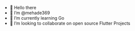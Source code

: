 - 🧔 Hello there
- 🤖 I’m @mehade369
- 🌱 I’m currently learning Go
- 💞️ I’m looking to collaborate on open source Flutter Projects

